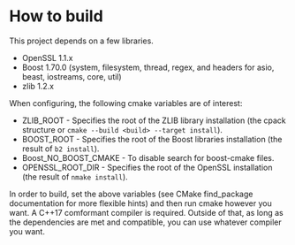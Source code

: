 # How to build
This project depends on a few libraries.

* OpenSSL 1.1.x
* Boost 1.70.0 (system, filesystem, thread, regex, and headers for asio, beast, iostreams, core, util)
* zlib 1.2.x

When configuring, the following cmake variables are of interest:

* ZLIB_ROOT - Specifies the root of the ZLIB library installation (the cpack structure or `cmake --build <build> --target install`).
* BOOST_ROOT - Specifies the root of the Boost libraries installation (the result of `b2 install`).
* Boost_NO_BOOST_CMAKE - To disable search for boost-cmake files. 
* OPENSSL_ROOT_DIR - Specifies the root of the OpenSSL installation (the result of `nmake install`).

In order to build, set the above variables (see CMake find_package documentation for more flexible hints) and then run cmake however you want.
A C++17 comformant compiler is required. Outside of that, as long as the dependencies are met and compatible, you can use whatever compiler you want.
